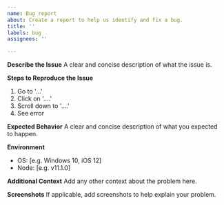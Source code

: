 ```yaml
---
name: Bug report
about: Create a report to help us identify and fix a bug.
title: ''
labels: bug
assignees: ''

---
```


**Describe the Issue**
A clear and concise description of what the issue is.

**Steps to Reproduce the Issue**
1. Go to '...'
2. Click on '....'
3. Scroll down to '....'
4. See error

**Expected Behavior**
A clear and concise description of what you expected to happen.

**Environment**
 - OS: [e.g. Windows 10, iOS 12]
 - Node: [e.g. v11.1.0]

**Additional Context**
Add any other context about the problem here.

**Screenshots**
If applicable, add screenshots to help explain your problem.
